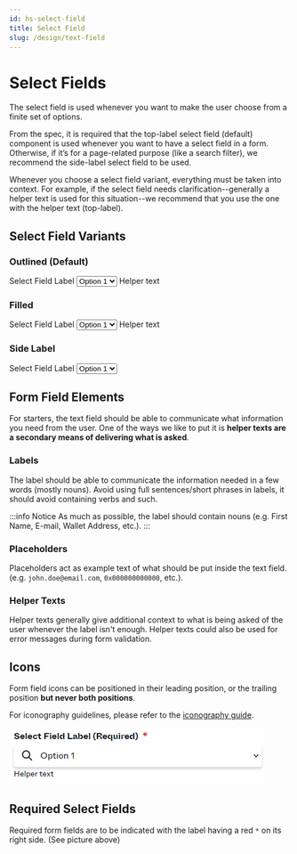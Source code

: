 ```yaml
---
id: hs-select-field
title: Select Field
slug: /design/text-field
---
```

# Select Fields
The select field is used whenever you want to make the user choose from a finite set of options.

From the spec, it is required that the top-label select field (default) component is used whenever you want to have a select field in a form. Otherwise, if it’s for a page-related purpose (like a search filter), we recommend the side-label select field to be used.

Whenever you choose a select field variant, everything must be taken into context. For example, if the select field needs clarification--generally a helper text is used for this situation--we recommend that you use the one with the helper text (top-label).

## Select Field Variants
### Outlined (Default)
<div class="hs-component-preview">
   <label class="hs-select-field">
     <span class="hs-select-field__label">Select Field Label</span>
     <select class="hs-select-field__input">
         <option>Option 1</option>
         <option>Option 2</option>
         <option>Option 3</option>
         <option>Option 4</option>
         <option>Option 5</option>
     </select>
     <span class="hs-select-field__helper">Helper text</span>
   </label>
</div>

### Filled
<div class="hs-component-preview">
   <label class="hs-select-field is-filled">
     <span class="hs-select-field__label">Select Field Label</span>
     <select class="hs-select-field__input">
         <option>Option 1</option>
         <option>Option 2</option>
         <option>Option 3</option>
         <option>Option 4</option>
         <option>Option 5</option>
     </select>
     <span class="hs-select-field__helper">Helper text</span>
   </label>
</div>

### Side Label
<div class="hs-component-preview">
   <label class="hs-select-field is-side-label">
     <span class="hs-select-field__label">Select Field Label</span>
     <select class="hs-select-field__input">
         <option>Option 1</option>
         <option>Option 2</option>
         <option>Option 3</option>
         <option>Option 4</option>
         <option>Option 5</option>
     </select>
   </label>
</div>

## Form Field Elements
For starters, the text field should be able to communicate what information you need from the user. One of the ways we like to put it is **helper texts are a secondary means of delivering what is asked**.

### Labels
The label should be able to communicate the information needed in a few words (mostly nouns). Avoid using full sentences/short phrases in labels, it should avoid containing verbs and such.

:::info Notice
As much as possible, the label should contain nouns (e.g. First Name, E-mail, Wallet Address, etc.).
:::

### Placeholders
Placeholders act as example text of what should be put inside the text field. (e.g. `john.doe@email.com`, `0x000000000000`, etc.).

### Helper Texts
Helper texts generally give additional context to what is being asked of the user whenever the label isn't enough. Helper texts could also be used for error messages during form validation.

## Icons
Form field icons can be positioned in their leading position, or the trailing position **but never both positions**.

For iconography guidelines, please refer to the [iconography guide](../foundation/typography/iconography.md).

![img.png](../_media/select-field-icon.png)

## Required Select Fields
Required form fields are to be indicated with the label having a red `*` on its right side. (See picture above)